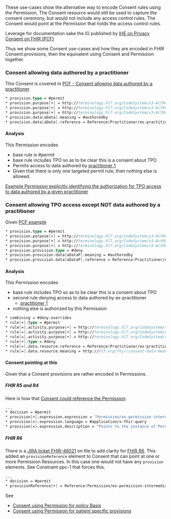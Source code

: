 These use-cases show the alternative way to encode Consent rules using the Permission. The Consent resource would still be used to capture the consent ceremony, but would not include any access control rules. The Consent would point at the Permission that holds the access control rules.

Leverage for documentation sake the IG published by [IHE on Privacy Consent on FHIR (PCF)](https://profiles.ihe.net/ITI/PCF/index.html)

Thus we show some Consent use-cases and how they are encoded in FHIR Consent.provisions, then the equivalent using Consent and Permission together.

### Consent allowing data authored by a practitioner

This Consent is covered in [PCF - Consent allowing data authored by a practitioner](https://profiles.ihe.net/ITI/PCF/Consent-ex-consent-intermediate-authoredby.html)

```fs
* provision.type = #permit
* provision.purpose[+] = http://terminology.hl7.org/CodeSystem/v3-ActReason#TREAT
* provision.purpose[+] = http://terminology.hl7.org/CodeSystem/v3-ActReason#HPAYMT
* provision.purpose[+] = http://terminology.hl7.org/CodeSystem/v3-ActReason#HOPERAT
* provision.data[aData].meaning = #authoredby
* provision.data[aData].reference = Reference(Practitioner/ex-practitioner)
```

#### Analysis

This Permission encodes

- base rule is #permit
- base rule includes TPO so as to be clear this is a consent about TPO
- Permits access to data authored by [practitioner 1](Practitioner-ex-practitioner.html)
- Given that there is only one targeted permit rule, then nothing else is allowed.

[Example Permission explicitly identifying the authorization for TPO access to data authored by a given practitioner](Permission-ex-permission-intermediate-authoredby.html)

### Consent allowing TPO access except NOT data authored by a practitioner

Given [PCF example](https://profiles.ihe.net/ITI/PCF/Consent-ex-consent-intermediate-not-authoredby.html)

```fs
* provision.type = #permit
* provision.purpose[+] = http://terminology.hl7.org/CodeSystem/v3-ActReason#TREAT
* provision.purpose[+] = http://terminology.hl7.org/CodeSystem/v3-ActReason#HPAYMT
* provision.purpose[+] = http://terminology.hl7.org/CodeSystem/v3-ActReason#HOPERAT
* provision.provision.type = #deny
* provision.provision.data[aDataP].meaning = #authoredby
* provision.provision.data[aDataP].reference = Reference(Practitioner/ex-practitioner)
```

#### Analysis

This Permission encodes

- base rule includes TPO so as to be clear this is a consent about TPO
- second rule denying access to data authored by ex-practitioner
  - [practitioner 1](Practitioner-ex-practitioner.html)
- nothing else is authorized by this Permission

```fs
* combining = #deny-overrides
* rule[+].type = #permit
* rule[=].activity.purpose[+] = http://terminology.hl7.org/CodeSystem/v3-ActReason#TREAT
* rule[=].activity.purpose[+] = http://terminology.hl7.org/CodeSystem/v3-ActReason#HPAYMT
* rule[=].activity.purpose[+] = http://terminology.hl7.org/CodeSystem/v3-ActReason#HOPERAT
* rule[+].type = #deny
* rule[=].data.resource.reference = Reference(Practitioner/ex-practitioner)
* rule[=].data.resource.meaning = http://hl7.org/fhir/consent-data-meaning#authoredby
```

#### Consent pointing at this

Given that a Consent provisions are rather encoded in Permissions.

##### FHIR R5 and R4

Here is how that [Consent could reference the Permission](Consent-ex-consent-permission.html).

```fs
...
* decision = #permit
* provision[+].expression.expression = "Permission/ex-permission-intermediate-not-authoredby"
* provision[=].expression.language = #application/x-fhir-query
* provision[=].expression.description = "Points to the instance of Permission with THIS patients provisions encoded in Permission.rule form."
```

##### FHIR R6

There is a [JIRA ticket FHIR-46021](https://jira.hl7.org/browse/FHIR-46021) on file to add clarity for [FHIR R6](https://build.fhir.org/consent.html). This added an `provisionReference` element to Consent that can point at one or more Permission Resources. In this case one would not have any `provision` elements. See Constraint ppc-1 that forces this.

```fs
...
* decision = #permit
* provisionReference[+] = Reference(Permission/ex-permission-intermediate-not-authoredby)
```

See

- [Consent using Permission for policy Basis](Consent-ex-consent-overriding.html)
- [Consent using Permission for patient specific provisions](Consent-ex-consent-permission.html)
